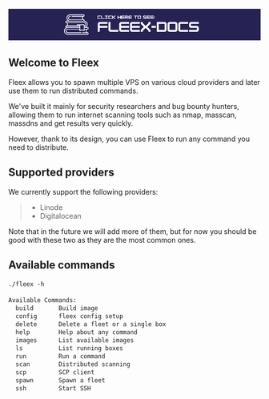 <a href="https://fleexsecurity.github.io/fleex-docs/"><img src="docs/img/Fleex-docs.png" alt="Fleex-docs"></a>

## Welcome to Fleex

Fleex allows you to spawn multiple VPS on various cloud providers and later use them to run distributed commands.

We've built it mainly for security researchers and bug bounty hunters, allowing them to run internet scanning tools such as nmap, masscan, massdns and get results very quickly.

However, thank to its design, you can use Fleex to run any command you need to distribute.

## Supported providers

We currently support the following providers:
>    - Linode
>    - Digitalocean


Note that in the future we will add more of them, but for now you should be good with these two as they are the most common ones.


## Available commands
```
./fleex -h

Available Commands:
  build       Build image
  config      fleex config setup
  delete      Delete a fleet or a single box
  help        Help about any command
  images      List available images
  ls          List running boxes
  run         Run a command
  scan        Distributed scanning
  scp         SCP client
  spawn       Spawn a fleet
  ssh         Start SSH
```

